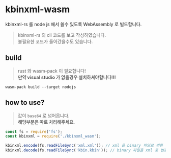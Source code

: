 # kbinxml-wasm
kbinxml-rs 를 node js 에서 쓸수 있도록 WebAssembly 로 빌드합니다.

> kbinxml-rs 의 cli 코드를 보고 작성하였습니다.<br/>
> 불필요한 코드가 들어갔을수도 있습니다.

## build
> rust 와 wasm-pack 이 필요합니다!<br/>
> **만약 visual studio 가 없을경우 설치하셔야합니다!!!**
```shell script
wasm-pack build --target nodejs
```

## how to use?
> 값이 `base64` 로 넘어옵니다.<br/>
> **해당부분은 따로 처리해주세요.**

``` javascript
const fs = require('fs');
const kbinxml = require('./kbinxml_wasm');

kbinxml.encode(fs.readFileSync('xml.xml')); // xml 을 binary 파일로 변환
kbinxml.decode(fs.readFileSync('kbin.kbin')); // binary 파일을 xml 로 변환
```
